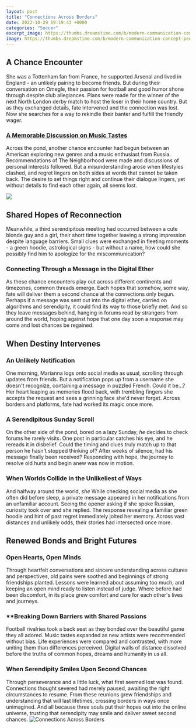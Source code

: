 ```yaml
---
layout: post
title: "Connections Across Borders"
date: 2023-10-29 19:19:43 +0000
categories: "Soccer"
excerpt_image: https://thumbs.dreamstime.com/b/modern-communication-concept-people-different-countries-around-world-communicate-each-other-distance-making-193014335.jpg
image: https://thumbs.dreamstime.com/b/modern-communication-concept-people-different-countries-around-world-communicate-each-other-distance-making-193014335.jpg
---
```


## A Chance Encounter  
She was a Tottenham fan from France, he supported Arsenal and lived in England - an unlikely pairing to become friends. But during their conversation on Omegle, their passion for football and good humor shone through despite club allegiances. Plans were made for the winner of the next North London derby match to host the loser in their home country. But as they exchanged details, fate intervened and the connection was lost. Now she searches for a way to rekindle their banter and fulfill the friendly wager.
### [A Memorable Discussion on Music Tastes](https://fistore.mysenprints.com/collection/adcox)
Across the pond, another chance encounter had begun between an American exploring new genres and a music enthusiast from Russia. Recommendations of The Neighborhood were made and discussions of personal interests followed. But a misunderstanding arose when lifestyles clashed, and regret lingers on both sides at words that cannot be taken back. The desire to set things right and continue their dialogue lingers, yet without details to find each other again, all seems lost.  

![](https://familyadventures.com/wp-content/uploads/2020/01/15.jpg)
## Shared Hopes of Reconnection  
Meanwhile, a third serendipitous meeting had occurred between a cute blonde guy and a girl, their short time together leaving a strong impression despite language barriers. Small clues were exchanged in fleeting moments - a green hoodie, astrological signs - but without a name, how could she possibly find him to apologize for the miscommunication? 
### **Connecting Through a Message in the Digital Ether**  
As these chance encounters play out across different continents and timezones, common threads emerge. Each hopes that somehow, some way, fate will deliver them a second chance at the connections only begun. Perhaps if a message was sent out into the digital ether, carried on algorithms and serendipity, it could find its way to those briefly met. And so they leave messages behind, hanging in forums read by strangers from around the world, hoping against hope that one day soon a response may come and lost chances be regained.
## When Destiny Intervenes
### **An Unlikely Notification** 
One morning, Marianna logs onto social media as usual, scrolling through updates from friends. But a notification pops up from a username she doesn't recognize, containing a message in puzzled French. Could it be...? Her heart leaping as memories flood back, with trembling fingers she accepts the request and sees a grinning face she'd never forget. Across borders and platforms, fate had worked its magic once more. 
### **A Serendipitous Sunday Scroll**
On the other side of the pond, bored on a lazy Sunday, _he_ decides to check forums he rarely visits. One post in particular catches his eye, and he rereads it in disbelief. Could the timing and clues truly match up to that person he hasn't stopped thinking of? After weeks of silence, had his message finally been received? Responding with hope, the journey to resolve old hurts and begin anew was now in motion. 
### **When Worlds Collide in the Unlikeliest of Ways** 
And halfway around the world, _she_ While checking social media as she often did before sleep, a private message appeared in her notifications from an unfamiliar account. Seeing the opener asking if she spoke Russian, curiosity took over and she replied. The response revealing a familiar green hoodie and hint of past regret immediately jolted her memory. Across vast distances and unlikely odds, their stories had intersected once more.
## Renewed Bonds and Bright Futures
### **Open Hearts, Open Minds**
Through heartfelt conversations and sincere understanding across cultures and perspectives, old pains were soothed and beginnings of strong friendships planted. Lessons were learned about assuming too much, and keeping an open mind ready to listen instead of judge. Where before had been discomfort, in its place grew comfort and care for each other's lives and journeys. 
### ****Breaking Down Barriers with Shared Passions**  
Football rivalries took a back seat as they bonded over the beautiful game they all adored. Music tastes expanded as new artists were recommended without bias. Life experiences were compared and contrasted, with more uniting them than differences perceived. Digital walls of distance dissolved before the truths of common hopes, dreams and humanity in us all. 
### **When Serendipity Smiles Upon Second Chances**
Through perseverance and a little luck, what first seemed lost was found. Connections thought severed had merely paused, awaiting the right circumstances to resume. From these reunions grew friendships and understanding that will last lifetimes, crossing borders in ways once unimagined. And all because three souls put their hopes out into the online universe, trusting that serendipity may smile and deliver sweet second chances.
![Connections Across Borders](https://thumbs.dreamstime.com/b/modern-communication-concept-people-different-countries-around-world-communicate-each-other-distance-making-193014335.jpg)